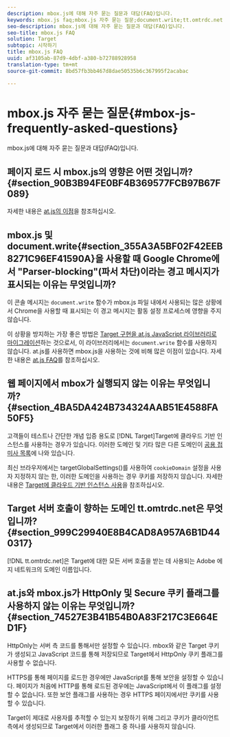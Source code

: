 ```yaml
---
description: mbox.js에 대해 자주 묻는 질문과 대답(FAQ)입니다.
keywords: mbox.js faq;mbox.js 자주 묻는 질문;document.write;tt.omtrdc.net;파서 차단
seo-description: mbox.js에 대해 자주 묻는 질문과 대답(FAQ)입니다.
seo-title: mbox.js FAQ
solution: Target
subtopic: 시작하기
title: mbox.js FAQ
uuid: af3105ab-87d9-4dbf-a380-b72788928958
translation-type: tm+mt
source-git-commit: 8bd57fb3bb467d8dae50535b6c367995f2acabac

---
```



# mbox.js 자주 묻는 질문{#mbox-js-frequently-asked-questions}

mbox.js에 대해 자주 묻는 질문과 대답(FAQ)입니다.

## 페이지 로드 시 mbox.js의 영향은 어떤 것입니까? {#section_90B3B94FE0BF4B369577FCB97B67F089}

자세한 내용은 [at.js의 이점](/help/c-implementing-target/c-implementing-target-for-client-side-web/t-mbox-download/c-target-atjs-implementation/target-atjs-implementation.md#benefits)을 참조하십시오.

## mbox.js 및 document.write{#section_355A3A5BF02F42EEB8271C96EF41590A}을 사용할 때 Google Chrome에서 "Parser-blocking"(파서 차단)이라는 경고 메시지가 표시되는 이유는 무엇입니까? 

이 콘솔 메시지는 `document.write` 함수가 mbox.js 파일 내에서 사용되는 많은 상황에서 Chrome을 사용할 때 표시되는 이 경고 메시지는 활동 설정 프로세스에 영향을 주지 않습니다.

이 상황을 방지하는 가장 좋은 방법은 [Target 구현을 at.js JavaScript 라이브러리로 마이그레이션](../../../c-implementing-target/c-implementing-target-for-client-side-web/t-mbox-download/c-target-atjs-implementation/target-migrate-atjs.md#task_DE55DCE9AC2F49728395665DE1B1E6EA)하는 것으로서, 이 라이브러리에서는 `document.write` 함수를 사용하지 않습니다. at.js를 사용하면 mbox.js을 사용하는 것에 비해 많은 이점이 있습니다. 자세한 내용은 [at.js FAQ](../../../c-implementing-target/c-implementing-target-for-client-side-web/c-target-atjs-faq/target-atjs-faq.md#concept_D6EFE8D84A06476DB5ABD494D7E8C769)를 참조하십시오.

## 웹 페이지에서 mbox가 실행되지 않는 이유는 무엇입니까? {#section_4BA5DA424B734324AAB51E4588FA50F5}

 고객들이 테스트나 간단한 개념 입증 용도로 [!DNL Target]Target에 클라우드 기반 인스턴스를 사용하는 경우가 있습니다. 이러한 도메인 및 기타 많은 다른 도메인이 [공용 접미사 목록](https://publicsuffix.org/list/public_suffix_list.dat)에 나와 있습니다.

최신 브라우저에서는 targetGlobalSettings()를 사용하여 `cookieDomain` 설정을 사용자 지정하지 않는 한, 이러한 도메인을 사용하는 경우 쿠키를 저장하지 않습니다. 자세한 내용은 [Target에 클라우드 기반 인스턴스 사용](../../../c-implementing-target/c-implementing-target-for-client-side-web/c-target-debugging-atjs/targeting-using-cloud-based-instances.md#concept_A2077766948F4EA081CE592D8998F566)을 참조하십시오.

## Target 서버 호출이 향하는 도메인 tt.omtrdc.net은 무엇입니까? {#section_999C29940E8B4CAD8A957A6B1D440317}

[!DNL tt.omtrdc.net]은 Target에 대한 모든 서버 호출을 받는 데 사용되는 Adobe 에지 네트워크의 도메인 이름입니다.

## at.js와 mbox.js가 HttpOnly 및 Secure 쿠키 플래그를 사용하지 않는 이유는 무엇입니까? {#section_74527E3B41B54B0A83F217C3E664ED1F}

HttpOnly는 서버 측 코드를 통해서만 설정할 수 있습니다. mbox와 같은 Target 쿠키가 생성되고 JavaScript 코드를 통해 저장되므로 Target에서 HttpOnly 쿠키 플래그를 사용할 수 없습니다.

HTTPS를 통해 페이지를 로드한 경우에만 JavaScript를 통해 보안을 설정할 수 있습니다. 페이지가 처음에 HTTP를 통해 로드된 경우에는 JavaScript에서 이 플래그를 설정할 수 없습니다. 또한 보안 플래그를 사용하는 경우 HTTPS 페이지에서만 쿠키를 사용할 수 있습니다.

Target이 제대로 사용자를 추적할 수 있는지 보장하기 위해 그리고 쿠키가 클라이언트 측에서 생성되므로 Target에서 이러한 플래그 중 하나를 사용하지 않습니다.
